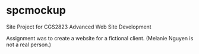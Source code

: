 # spcmockup
Site Project for CGS2823 Advanced Web Site Development

Assignment was to create a website for a fictional client.
(Melanie Nguyen is not a real person.)
